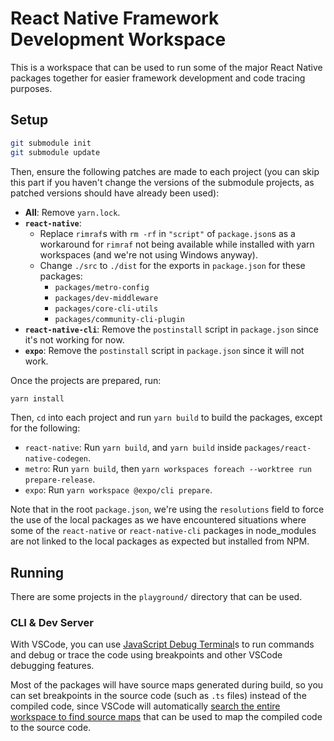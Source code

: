 # React Native Framework Development Workspace

This is a workspace that can be used to run some of the major React Native packages together for easier framework development and code tracing purposes.

## Setup

```bash
git submodule init
git submodule update
```

Then, ensure the following patches are made to each project (you can skip this part if you haven't change the versions of the submodule projects, as patched versions should have already been used):

* **All**: Remove `yarn.lock`.
* **`react-native`**:
  * Replace `rimraf`s with `rm -rf` in `"script"` of `package.json`s as a workaround for `rimraf` not being available while installed with yarn workspaces (and we're not using Windows anyway).
  * Change `./src` to `./dist` for the exports in `package.json` for these packages:
    * `packages/metro-config`
    * `packages/dev-middleware`
    * `packages/core-cli-utils`
    * `packages/community-cli-plugin`
* **`react-native-cli`**: Remove the `postinstall` script in `package.json` since it's not working for now.
* **`expo`**: Remove the `postinstall` script in `package.json` since it will not work.

Once the projects are prepared, run:

```bash
yarn install
```

Then, `cd` into each project and run `yarn build` to build the packages, except for the following:

* `react-native`: Run `yarn build`, and `yarn build` inside `packages/react-native-codegen`.
* `metro`: Run `yarn build`, then `yarn workspaces foreach --worktree run prepare-release`.
* `expo`: Run `yarn workspace @expo/cli prepare`.

Note that in the root `package.json`, we're using the `resolutions` field to force the use of the local packages as we have encountered situations where some of the `react-native` or `react-native-cli` packages in node_modules are not linked to the local packages as expected but installed from NPM.


## Running

There are some projects in the `playground/` directory that can be used.

### CLI & Dev Server

With VSCode, you can use [JavaScript Debug Terminal](https://code.visualstudio.com/docs/nodejs/nodejs-debugging#_javascript-debug-terminal)s to run commands and debug or trace the code using breakpoints and other VSCode debugging features.

Most of the packages will have source maps generated during build, so you can set breakpoints in the source code (such as `.ts` files) instead of the compiled code, since VSCode will automatically [search the entire workspace to find source maps](https://code.visualstudio.com/docs/nodejs/nodejs-debugging#_source-map-discovery) that can be used to map the compiled code to the source code.
